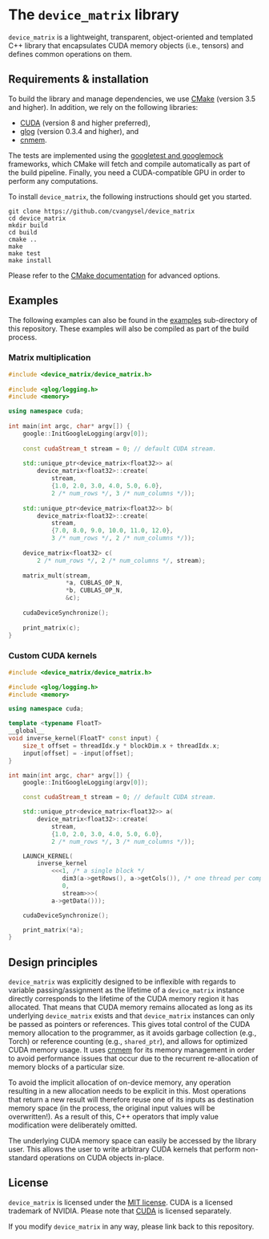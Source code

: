 The `device_matrix` library
===========================

`device_matrix` is a lightweight, transparent, object-oriented and templated C++ library that encapsulates CUDA memory objects (i.e., tensors) and defines common operations on them.

Requirements & installation
---------------------------

To build the library and manage dependencies, we use [CMake](https://cmake.org/) (version 3.5 and higher). In addition, we rely on the following libraries:

   * [CUDA](https://developer.nvidia.com/cuda-zone) (version 8 and higher preferred),
   * [glog](https://github.com/google/glog) (version 0.3.4 and higher), and
   * [cnmem](https://github.com/NVIDIA/cnmem).

The tests are implemented using the [googletest and googlemock](https://github.com/google/googletest) frameworks, which CMake will fetch and compile automatically as part of the build pipeline. Finally, you need a CUDA-compatible GPU in order to perform any computations.

To install `device_matrix`, the following instructions should get you started.

	git clone https://github.com/cvangysel/device_matrix
	cd device_matrix
	mkdir build
	cd build
	cmake ..
	make
	make test
	make install
	
Please refer to the [CMake documentation](https://cmake.org/documentation) for advanced options.

Examples
--------

The following examples can also be found in the [examples](examples/) sub-directory of this repository. These examples will also be compiled as part of the build process.

### Matrix multiplication

``` cpp
#include <device_matrix/device_matrix.h>
	
#include <glog/logging.h>
#include <memory>

using namespace cuda;
	
int main(int argc, char* argv[]) {
    google::InitGoogleLogging(argv[0]);
	
    const cudaStream_t stream = 0; // default CUDA stream.
	
    std::unique_ptr<device_matrix<float32>> a(
        device_matrix<float32>::create(
            stream,
            {1.0, 2.0, 3.0, 4.0, 5.0, 6.0},
            2 /* num_rows */, 3 /* num_columns */));
	
    std::unique_ptr<device_matrix<float32>> b(
        device_matrix<float32>::create(
            stream,
            {7.0, 8.0, 9.0, 10.0, 11.0, 12.0},
            3 /* num_rows */, 2 /* num_columns */));
	
    device_matrix<float32> c(
        2 /* num_rows */, 2 /* num_columns */, stream);
	
    matrix_mult(stream,
                *a, CUBLAS_OP_N,
                *b, CUBLAS_OP_N,
                &c);
	
    cudaDeviceSynchronize();
	
    print_matrix(c);
}
```
	
### Custom CUDA kernels

``` cpp
#include <device_matrix/device_matrix.h>

#include <glog/logging.h>
#include <memory>

using namespace cuda;

template <typename FloatT>
__global__
void inverse_kernel(FloatT* const input) {
    size_t offset = threadIdx.y * blockDim.x + threadIdx.x;
    input[offset] = -input[offset];
}

int main(int argc, char* argv[]) {
    google::InitGoogleLogging(argv[0]);

    const cudaStream_t stream = 0; // default CUDA stream.

    std::unique_ptr<device_matrix<float32>> a(
        device_matrix<float32>::create(
            stream,
            {1.0, 2.0, 3.0, 4.0, 5.0, 6.0},
            2 /* num_rows */, 3 /* num_columns */));

    LAUNCH_KERNEL(
        inverse_kernel
            <<<1, /* a single block */
               dim3(a->getRows(), a->getCols()), /* one thread per component */
               0,
               stream>>>(
            a->getData()));

    cudaDeviceSynchronize();

    print_matrix(*a);
}
```

Design principles
-----------------

`device_matrix` was explicitly designed to be inflexible with regards to variable passing/assignment as the lifetime of a `device_matrix` instance directly corresponds to the lifetime of the CUDA memory region it has allocated. That means that CUDA memory remains allocated as long as its underlying `device_matrix` exists and that `device_matrix` instances can only be passed as pointers or references. This gives total control of the CUDA memory allocation to the programmer, as it avoids garbage collection (e.g., Torch) or reference counting (e.g., `shared_ptr`), and allows for optimized CUDA memory usage. It uses [cnmem](https://github.com/NVIDIA/cnmem) for its memory management in order to avoid performance issues that occur due to the recurrent re-allocation of memory blocks of a particular size.

To avoid the implicit allocation of on-device memory, any operation resulting in a new allocation needs to be explicit in this. Most operations that return a new result will therefore reuse one of its inputs as destination memory space (in the process, the original input values will be overwritten!). As a result of this, C++ operators that imply value modification were deliberately omitted. 

The underlying CUDA memory space can easily be accessed by the library user. This allows the user to write arbitrary CUDA kernels that perform non-standard operations on CUDA objects in-place.

License
-------

`device_matrix` is licensed under the [MIT license](LICENSE). CUDA is a licensed trademark of NVIDIA. Please note that [CUDA](https://developer.nvidia.com/cuda-zone) is licensed separately.

If you modify `device_matrix` in any way, please link back to this repository.